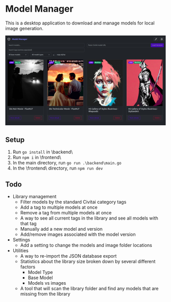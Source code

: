 # Model Manager
This is a desktop application to download and manage models for local image generation.

![Application preview screenshot](homepage-preview.png)

## Setup
1. Run `go install` in \backend\
2. Run `npm i` in \frontend\
3. In the main directory, run `go run .\backend\main.go`
4. In the \frontend\ directory, run `npm run dev`

## Todo
- Library management
    - Filter models by the standard Civitai category tags
    - Add a tag to multiple models at once
    - Remove a tag from multiple models at once
    - A way to see all current tags in the library and see all models with that tag
    - Manually add a new model and version
    - Add/remove images associated with the model version
- Settings
    - Add a setting to change the models and image folder locations
- Utilities
    - A way to re-import the JSON database export
    - Statistics about the library size broken down by several different factors
        - Model Type
        - Base Model
        - Models vs images
    - A tool that will scan the library folder and find any models that are missing from the library
